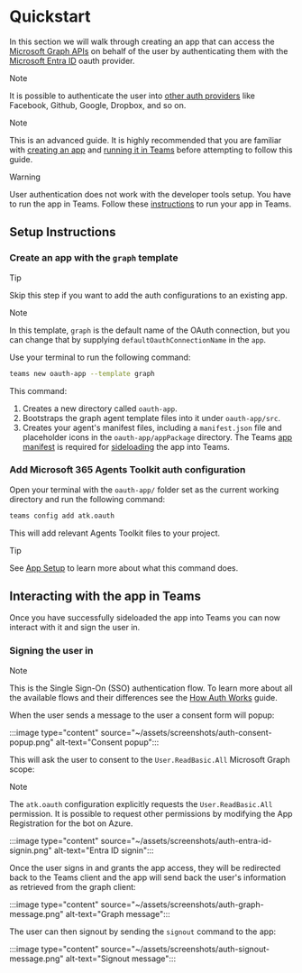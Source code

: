 # Quickstart

In this section we will walk through creating an app that can access the [Microsoft Graph APIs](https://learn.microsoft.com/en-us/graph/overview) on behalf of the user by authenticating them with the [Microsoft Entra ID](https://www.microsoft.com/en-us/security/business/identity-access/microsoft-entra-id) oauth provider. 

> [!NOTE]
> It is possible to authenticate the user into [other auth providers](https://learn.microsoft.com/en-us/azure/bot-service/bot-builder-concept-identity-providers?view=azure-bot-service-4.0&tabs=adv2%2Cga2#other-identity-providers) like Facebook, Github, Google, Dropbox, and so on.

> [!NOTE]
> This is an advanced guide. It is highly recommended that you are familiar with [creating an app](https://microsoft.github.io/teams-ai/2.getting-started/1.quickstart.html) and [running it in Teams](https://microsoft.github.io/teams-ai/2.getting-started/3.running-in-teams.html) before attempting to follow this guide.

> [!WARNING]
> User authentication does not work with the developer tools setup. You have to run the app in Teams. Follow these [instructions](../../getting-started/running-in-teams#debugging-in-teams) to run your app in Teams.

## Setup Instructions

### Create an app with the `graph` template

> [!TIP]
> Skip this step if you want to add the auth configurations to an existing app.

> [!NOTE]
> In this template, `graph` is the default name of the OAuth connection, but you can change that by supplying `defaultOauthConnectionName` in the `app`.

Use your terminal to run the following command: 


```sh
teams new oauth-app --template graph
```


This command:
1. Creates a new directory called `oauth-app`.
2. Bootstraps the graph agent template files into it under `oauth-app/src`.
3. Creates your agent's manifest files, including a `manifest.json` file and placeholder icons in the `oauth-app/appPackage` directory. The Teams [app manifest](https://learn.microsoft.com/en-us/microsoftteams/platform/resources/schema/manifest-schema) is required for [sideloading](https://learn.microsoft.com/en-us/microsoftteams/platform/concepts/deploy-and-publish/apps-upload) the app into Teams.

### Add Microsoft 365 Agents Toolkit auth configuration

Open your terminal with the `oauth-app/` folder set as the current working directory and run the following command:


```sh
teams config add atk.oauth
```


This will add relevant Agents Toolkit files to your project.

> [!TIP]
> See [App Setup](./setup#using-m365-agents-toolkit-with-the-teams-cli) to learn more about what this command does.

## Interacting with the app in Teams

Once you have successfully sideloaded the app into Teams you can now interact with it and sign the user in. 

### Signing the user in

> [!NOTE]
> This is the Single Sign-On (SSO) authentication flow. To learn more about all the available flows and their differences see the [How Auth Works](auth-sso) guide.

When the user sends a message to the user a consent form will popup:

:::image type="content" source="~/assets/screenshots/auth-consent-popup.png" alt-text="Consent popup":::

This will ask the user to consent to the `User.ReadBasic.All` Microsoft Graph scope:

> [!NOTE]
> The `atk.oauth` configuration explicitly requests the `User.ReadBasic.All` permission. It is possible to request other permissions by modifying the App Registration for the bot on Azure.

:::image type="content" source="~/assets/screenshots/auth-entra-id-signin.png" alt-text="Entra ID signin":::

Once the user signs in and grants the app access, they will be redirected back to the Teams client and the app will send back the user's information as retrieved from the graph client:

:::image type="content" source="~/assets/screenshots/auth-graph-message.png" alt-text="Graph message":::

The user can then signout by sending the `signout` command to the app:

:::image type="content" source="~/assets/screenshots/auth-signout-message.png" alt-text="Signout message":::